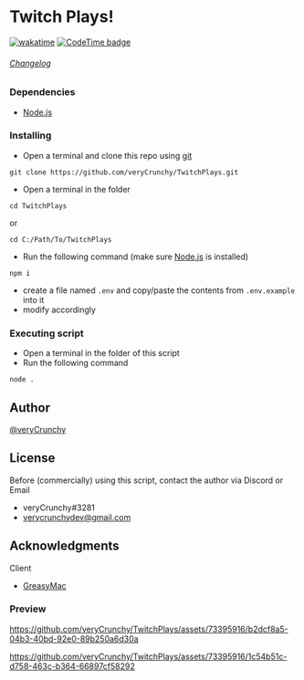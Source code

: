 # Twitch Plays!
[![wakatime](https://wakatime.com/badge/user/9c2f3db8-92e0-4ae8-9c77-de06fca2de0d/project/8c69f207-78c7-4631-a59d-f5b293067d65.svg?style=for-the-badge)](https://wakatime.com/badge/user/9c2f3db8-92e0-4ae8-9c77-de06fca2de0d/project/8c69f207-78c7-4631-a59d-f5b293067d65) [![CodeTime badge](https://img.shields.io/endpoint?style=for-the-badge&color=6441a5&url=https%3A%2F%2Fapi.codetime.dev%2Fshield%3Fid%3D18338%26project%3DTwitchPlays%26in%3D0)](https://codetime.dev)
###### [Changelog](https://github.com/veryCrunchy/TwitchPlays/blob/main/CHANGELOG.md)

### Dependencies

- [Node.js](https://nodejs.org/)

### Installing

- Open a terminal and clone this repo using [git](https://git-scm.com/)

```
git clone https://github.com/veryCrunchy/TwitchPlays.git
```

- Open a terminal in the folder

```
cd TwitchPlays
```

or

```
cd C:/Path/To/TwitchPlays
```

- Run the following command (make sure [Node.js](https://nodejs.org/) is installed)

```
npm i
```

- create a file named `.env` and copy/paste the contents from `.env.example` into it
- modify accordingly

### Executing script

- Open a terminal in the folder of this script
- Run the following command

```
node .
```

## Author

[@veryCrunchy](https://github.com/veryCrunchy)

## License

Before (commercially) using this script, contact the author via Discord or Email

- veryCrunchy#3281
- verycrunchydev@gmail.com

## Acknowledgments

Client

- [GreasyMac](https://greasygang.co)

### Preview



https://github.com/veryCrunchy/TwitchPlays/assets/73395916/b2dcf8a5-04b3-40bd-92e0-89b250a6d30a

https://github.com/veryCrunchy/TwitchPlays/assets/73395916/1c54b51c-d758-463c-b364-66897cf58292

